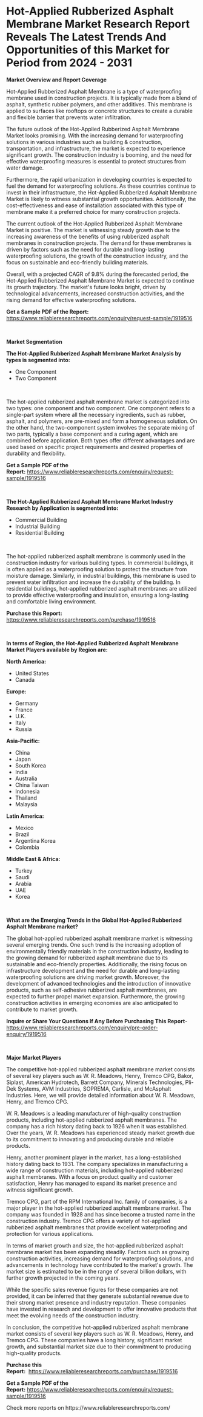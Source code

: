 <p><h1>Hot-Applied Rubberized Asphalt Membrane Market Research Report Reveals The Latest Trends And Opportunities of this Market for Period from 2024 - 2031</h1></p><p><strong>Market Overview and Report Coverage</strong></p>
<p><p>Hot-Applied Rubberized Asphalt Membrane is a type of waterproofing membrane used in construction projects. It is typically made from a blend of asphalt, synthetic rubber polymers, and other additives. This membrane is applied to surfaces like rooftops or concrete structures to create a durable and flexible barrier that prevents water infiltration.</p><p>The future outlook of the Hot-Applied Rubberized Asphalt Membrane Market looks promising. With the increasing demand for waterproofing solutions in various industries such as building & construction, transportation, and infrastructure, the market is expected to experience significant growth. The construction industry is booming, and the need for effective waterproofing measures is essential to protect structures from water damage.</p><p>Furthermore, the rapid urbanization in developing countries is expected to fuel the demand for waterproofing solutions. As these countries continue to invest in their infrastructure, the Hot-Applied Rubberized Asphalt Membrane Market is likely to witness substantial growth opportunities. Additionally, the cost-effectiveness and ease of installation associated with this type of membrane make it a preferred choice for many construction projects.</p><p>The current outlook of the Hot-Applied Rubberized Asphalt Membrane Market is positive. The market is witnessing steady growth due to the increasing awareness of the benefits of using rubberized asphalt membranes in construction projects. The demand for these membranes is driven by factors such as the need for durable and long-lasting waterproofing solutions, the growth of the construction industry, and the focus on sustainable and eco-friendly building materials.</p><p>Overall, with a projected CAGR of 9.8% during the forecasted period, the Hot-Applied Rubberized Asphalt Membrane Market is expected to continue its growth trajectory. The market's future looks bright, driven by technological advancements, increased construction activities, and the rising demand for effective waterproofing solutions.</p></p>
<p><strong>Get a Sample PDF of the Report:</strong> <a href="https://www.reliableresearchreports.com/enquiry/request-sample/1919516">https://www.reliableresearchreports.com/enquiry/request-sample/1919516</a></p>
<p>&nbsp;</p>
<p><strong>Market Segmentation</strong></p>
<p><strong>The Hot-Applied Rubberized Asphalt Membrane Market Analysis by types is segmented into:</strong></p>
<p><ul><li>One Component</li><li>Two Component</li></ul></p>
<p>&nbsp;</p>
<p><p>The hot-applied rubberized asphalt membrane market is categorized into two types: one component and two component. One component refers to a single-part system where all the necessary ingredients, such as rubber, asphalt, and polymers, are pre-mixed and form a homogeneous solution. On the other hand, the two-component system involves the separate mixing of two parts, typically a base component and a curing agent, which are combined before application. Both types offer different advantages and are used based on specific project requirements and desired properties of durability and flexibility.</p></p>
<p><strong>Get a Sample PDF of the Report:</strong>&nbsp;<a href="https://www.reliableresearchreports.com/enquiry/request-sample/1919516">https://www.reliableresearchreports.com/enquiry/request-sample/1919516</a></p>
<p>&nbsp;</p>
<p><strong>The Hot-Applied Rubberized Asphalt Membrane Market Industry Research by Application is segmented into:</strong></p>
<p><ul><li>Commercial Building</li><li>Industrial Building</li><li>Residential Building</li></ul></p>
<p>&nbsp;</p>
<p><p>The hot-applied rubberized asphalt membrane is commonly used in the construction industry for various building types. In commercial buildings, it is often applied as a waterproofing solution to protect the structure from moisture damage. Similarly, in industrial buildings, this membrane is used to prevent water infiltration and increase the durability of the building. In residential buildings, hot-applied rubberized asphalt membranes are utilized to provide effective waterproofing and insulation, ensuring a long-lasting and comfortable living environment.</p></p>
<p><strong>Purchase this Report:</strong>&nbsp; <a href="https://www.reliableresearchreports.com/purchase/1919516">https://www.reliableresearchreports.com/purchase/1919516</a></p>
<p>&nbsp;</p>
<p><strong>In terms of Region, the Hot-Applied Rubberized Asphalt Membrane Market Players available by Region are:</strong></p>
<p>
    <p> <strong> North America: </strong>
        <ul>
            <li>United States</li>
            <li>Canada</li>
        </ul>
        </p> 
    <p> <strong> Europe: </strong>
        <ul>
            <li>Germany</li>
            <li>France</li>
            <li>U.K.</li>
            <li>Italy</li>
            <li>Russia</li>
        </ul>
        </p> 
    <p> <strong> Asia-Pacific: </strong>
        <ul>
            <li>China</li>
            <li>Japan</li>
            <li>South Korea</li>
            <li>India</li>
            <li>Australia</li>
            <li>China Taiwan</li>
            <li>Indonesia</li>
            <li>Thailand</li>
            <li>Malaysia</li>
        </ul>
        </p> 
    <p> <strong> Latin America: </strong>
        <ul>
            <li>Mexico</li>
            <li>Brazil</li>
            <li>Argentina Korea</li>
            <li>Colombia</li>
        </ul>
        </p> 
    <p> <strong> Middle East & Africa: </strong>
        <ul>
            <li>Turkey</li>
            <li>Saudi</li>
            <li>Arabia</li>
            <li>UAE</li>
            <li>Korea</li>
        </ul>
    </p>
    </p>
<p>&nbsp;</p>
<p><strong>What are the Emerging Trends in the Global Hot-Applied Rubberized Asphalt Membrane market?</strong></p>
<p><p>The global hot-applied rubberized asphalt membrane market is witnessing several emerging trends. One such trend is the increasing adoption of environmentally friendly materials in the construction industry, leading to the growing demand for rubberized asphalt membrane due to its sustainable and eco-friendly properties. Additionally, the rising focus on infrastructure development and the need for durable and long-lasting waterproofing solutions are driving market growth. Moreover, the development of advanced technologies and the introduction of innovative products, such as self-adhesive rubberized asphalt membranes, are expected to further propel market expansion. Furthermore, the growing construction activities in emerging economies are also anticipated to contribute to market growth.</p></p>
<p><strong>Inquire or Share Your Questions If Any Before Purchasing This Report</strong>- <a href="https://www.reliableresearchreports.com/enquiry/pre-order-enquiry/1919516">https://www.reliableresearchreports.com/enquiry/pre-order-enquiry/1919516</a></p>
<p>&nbsp;</p>
<p><strong>Major Market Players</strong></p>
<p><p>The competitive hot-applied rubberized asphalt membrane market consists of several key players such as W. R. Meadows, Henry, Tremco CPG, Bakor, Siplast, American Hydrotech, Barrett Company, Minerals Technologies, Pli-Dek Systems, AVM Industries, SOPREMA, Carlisle, and McAsphalt Industries. Here, we will provide detailed information about W. R. Meadows, Henry, and Tremco CPG.</p><p>W. R. Meadows is a leading manufacturer of high-quality construction products, including hot-applied rubberized asphalt membranes. The company has a rich history dating back to 1926 when it was established. Over the years, W. R. Meadows has experienced steady market growth due to its commitment to innovating and producing durable and reliable products.</p><p>Henry, another prominent player in the market, has a long-established history dating back to 1931. The company specializes in manufacturing a wide range of construction materials, including hot-applied rubberized asphalt membranes. With a focus on product quality and customer satisfaction, Henry has managed to expand its market presence and witness significant growth.</p><p>Tremco CPG, part of the RPM International Inc. family of companies, is a major player in the hot-applied rubberized asphalt membrane market. The company was founded in 1928 and has since become a trusted name in the construction industry. Tremco CPG offers a variety of hot-applied rubberized asphalt membranes that provide excellent waterproofing and protection for various applications.</p><p>In terms of market growth and size, the hot-applied rubberized asphalt membrane market has been expanding steadily. Factors such as growing construction activities, increasing demand for waterproofing solutions, and advancements in technology have contributed to the market's growth. The market size is estimated to be in the range of several billion dollars, with further growth projected in the coming years.</p><p>While the specific sales revenue figures for these companies are not provided, it can be inferred that they generate substantial revenue due to their strong market presence and industry reputation. These companies have invested in research and development to offer innovative products that meet the evolving needs of the construction industry.</p><p>In conclusion, the competitive hot-applied rubberized asphalt membrane market consists of several key players such as W. R. Meadows, Henry, and Tremco CPG. These companies have a long history, significant market growth, and substantial market size due to their commitment to producing high-quality products.</p></p>
<p><strong>Purchase this Report:</strong>&nbsp;&nbsp;<a href="https://www.reliableresearchreports.com/purchase/1919516">https://www.reliableresearchreports.com/purchase/1919516</a></p>
<p></p>
<p><strong>Get a Sample PDF of the Report:</strong>&nbsp;<a href="https://www.reliableresearchreports.com/enquiry/request-sample/1919516">https://www.reliableresearchreports.com/enquiry/request-sample/1919516</a></p>
<p>Check more reports on https://www.reliableresearchreports.com/</p>